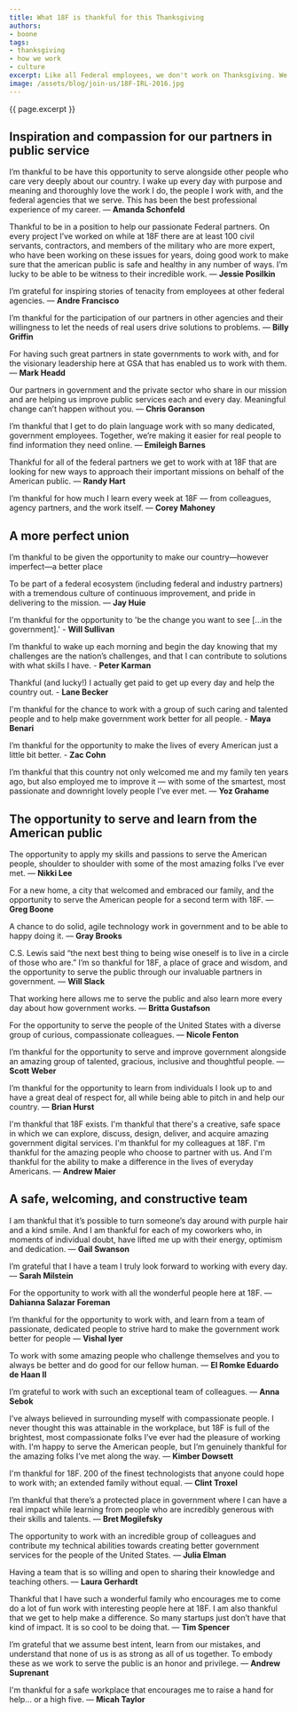 ```yaml
---
title: What 18F is thankful for this Thanksgiving
authors:
- boone
tags:
- thanksgiving
- how we work
- culture
excerpt: Like all Federal employees, we don't work on Thanksgiving. We do work on the day after, though, and this year we thought we'd pause to take a moment and reflect. Here are a few things that we're thankful for, what brings meaning to our lives, and what brings us to work every day.
image: /assets/blog/join-us/18F-IRL-2016.jpg
---
```


{{ page.excerpt }}

## Inspiration and compassion for our partners in public service

I’m thankful to be have this opportunity to serve alongside other people
who care very deeply about our country. I wake up every day with purpose
and meaning and thoroughly love the work I do, the people I work with,
and the federal agencies that we serve. This has been the best
professional experience of my career. — **Amanda Schonfeld**

Thankful to be in a position to help our passionate Federal partners. On
every project I’ve worked on while at 18F there are at least 100 civil
servants, contractors, and members of the military who are more expert,
who have been working on these issues for years, doing good work to make
sure that the american public is safe and healthy in any number of ways.
I’m lucky to be able to be witness to their incredible work. — **Jessie
Posilkin**

I’m grateful for inspiring stories of tenacity from employees at other
federal agencies. — **Andre Francisco**

I’m thankful for the participation of our partners in other agencies and
their willingness to let the needs of real users drive solutions to
problems. — **Billy Griffin**

For having such great partners in state governments to work with, and
for the visionary leadership here at GSA that has enabled us to work
with them. — **Mark Headd**

Our partners in government and the private sector who share in our
mission and are helping us improve public services each and every day.
Meaningful change can’t happen without you. — **Chris Goranson**

I’m thankful that I get to do plain language work with so many
dedicated, government employees. Together, we’re making it easier for
real people to find information they need online. — **Emileigh Barnes**

Thankful for all of the federal partners we get to work with at 18F that
are looking for new ways to approach their important missions on behalf
of the American public. — **Randy Hart**

I’m thankful for how much I learn every week at 18F — from colleagues,
agency partners, and the work itself. — **Corey Mahoney**

## A more perfect union

I’m thankful to be given the opportunity to make our country—however
imperfect—a better place

To be part of a federal ecosystem (including federal and industry
partners) with a tremendous culture of continuous improvement, and pride
in delivering to the mission. — **Jay Huie**

I'm thankful for the opportunity to 'be the change you want to see
[...in the government].' - **Will Sullivan**

I’m thankful to wake up each morning and begin the day knowing that my
challenges are the nation’s challenges, and that I can contribute to
solutions with what skills I have. - **Peter Karman**

Thankful (and lucky!) I actually get paid to get up every day and help
the country out. - **Lane Becker**

I'm thankful for the chance to work with a group of such caring and
talented people and to help make government work better for all
people. - **Maya Benari**

I’m thankful for the opportunity to make the lives of every American
just a little bit better. - **Zac Cohn**

I’m thankful that this country not only welcomed me and my family ten
years ago, but also employed me to improve it — with some of the
smartest, most passionate and downright lovely people I’ve ever met. —
**Yoz Grahame**

## The opportunity to serve and learn from the American public

The opportunity to apply my skills and passions to serve the American
people, shoulder to shoulder with some of the most amazing folks I’ve
ever met. — **Nikki Lee**

For a new home, a city that welcomed and embraced our family, and the
opportunity to serve the American people for a second term with 18F. —
**Greg Boone**

A chance to do solid, agile technology work in government and to be able
to happy doing it. — **Gray Brooks**

C.S. Lewis said “the next best thing to being wise oneself is to live in
a circle of those who are.” I’m so thankful for 18F, a place of grace
and wisdom, and the opportunity to serve the public through our
invaluable partners in government. — **Will Slack**

That working here allows me to serve the public and also learn more
every day about how government works. — **Britta Gustafson**

For the opportunity to serve the people of the United States with a
diverse group of curious, compassionate colleagues. — **Nicole Fenton**

I’m thankful for the opportunity to serve and improve government
alongside an amazing group of talented, gracious, inclusive and
thoughtful people. — **Scott Weber**

I’m thankful for the opportunity to learn from individuals I look up to
and have a great deal of respect for, all while being able to pitch in
and help our country. — **Brian Hurst**

I'm thankful that 18F exists. I'm thankful that there's a creative, safe
space in which we can explore, discuss, design, deliver, and acquire
amazing government digital services. I'm thankful for my colleagues at
18F. I'm thankful for the amazing people who choose to partner with us.
And I'm thankful for the ability to make a difference in the lives of
everyday Americans. — **Andrew Maier**

## A safe, welcoming, and constructive team

I am thankful that it’s possible to turn someone’s day around with
purple hair and a kind smile. And I am thankful for each of my coworkers
who, in moments of individual doubt, have lifted me up with their
energy, optimism and dedication. — **Gail Swanson**

I’m grateful that I have a team I truly look forward to working with
every day. — **Sarah Milstein**

For the opportunity to work with all the wonderful people here at 18F. —
**Dahianna Salazar Foreman**

I’m thankful for the opportunity to work with, and learn from a team of
passionate, dedicated people to strive hard to make the government work
better for people — **Vishal Iyer**

To work with some amazing people who challenge themselves and you to
always be better and do good for our fellow human. — **El Romke Eduardo de
Haan II**

I’m grateful to work with such an exceptional team of colleagues. — **Anna
Sebok**

I’ve always believed in surrounding myself with compassionate people. I
never thought this was attainable in the workplace, but 18F is full of
the brightest, most compassionate folks I’ve ever had the pleasure of
working with. I'm happy to serve the American people, but I’m genuinely
thankful for the amazing folks I’ve met along the way. — **Kimber Dowsett**

I'm thankful for 18F. 200 of the finest technologists that anyone could
hope to work with; an extended family without equal. — **Clint Troxel**

I’m thankful that there’s a protected place in government where I can
have a real impact while learning from people who are incredibly
generous with their skills and talents. — **Bret Mogilefsky**

The opportunity to work with an incredible group of colleagues and
contribute my technical abilities towards creating better government
services for the people of the United States. — **Julia Elman**

Having a team that is so willing and open to sharing their knowledge and
teaching others. — **Laura Gerhardt**

Thankful that I have such a wonderful family who encourages me to come
do a lot of fun work with interesting people here at 18F. I am also
thankful that we get to help make a difference. So many startups just
don’t have that kind of impact. It is so cool to be doing
that. — **Tim Spencer**

I’m grateful that we assume best intent, learn from our mistakes, and
understand that none of us is as strong as all of us together. To embody
these as we work to serve the public is an honor and privilege. — **Andrew
Suprenant**

I'm thankful for a safe workplace that encourages me to raise a hand for
help... or a high five. — **Micah Taylor**
